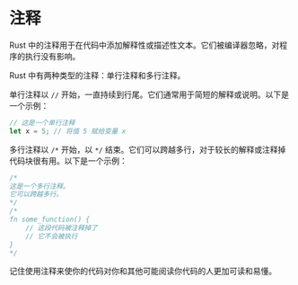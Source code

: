# 注释

Rust 中的注释用于在代码中添加解释性或描述性文本。它们被编译器忽略，对程序的执行没有影响。

Rust 中有两种类型的注释：单行注释和多行注释。

单行注释以 `//` 开始，一直持续到行尾。它们通常用于简短的解释或说明。以下是一个示例：

```rust
// 这是一个单行注释
let x = 5; // 将值 5 赋给变量 x
```

多行注释以 `/*` 开始，以 `*/` 结束。它们可以跨越多行，对于较长的解释或注释掉代码块很有用。以下是一个示例：

```rust
/*
这是一个多行注释。
它可以跨越多行。
*/
/*
fn some_function() {
    // 这段代码被注释掉了
    // 它不会被执行
}
*/
```

记住使用注释来使你的代码对你和其他可能阅读你代码的人更加可读和易懂。

